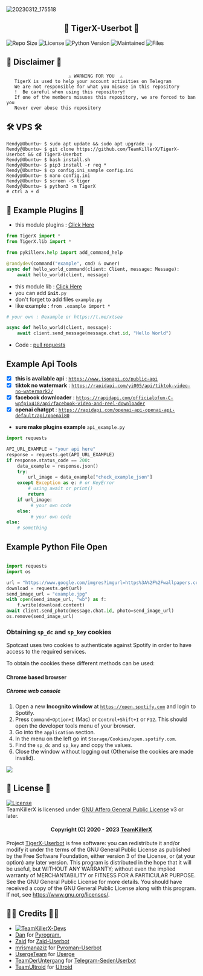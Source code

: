 ![20230312_175518](https://user-images.githubusercontent.com/90479255/224540113-fe730120-64e1-44d4-90ca-000c23cd3796.jpg)

<h2 align="center"> 🐯 TigerX-Userbot 🐯</h2> 

![Repo Size](https://img.shields.io/github/repo-size/TeamKillerX/TigerX-Userbot)
![License](https://img.shields.io/github/license/TeamKillerX/TigerX-Userbot)
![Python Version](https://img.shields.io/badge/python-3.x.x-aqua)
![Maintained](https://img.shields.io/badge/Maintained%20%3F-Yes-orange)
![Files](https://img.shields.io/github/directory-file-count/TeamkillerX/TigerX-Userbot?label=repo%20files)


## 📝 Disclaimer 📝
```
️                       ⚠️ WARNING FOR YOU ️ ️⚠️
   TigerX is used to help your account activities on Telegram
   We are not responsible for what you misuse in this repository
   !  Be careful when using this repository!
   If one of the members misuses this repository, we are forced to ban you
   Never ever abuse this repository
```

## 🛠️ VPS 🛠️
```console
Rendy@Ubuntu~ $ sudo apt update && sudo apt upgrade -y
Rendy@Ubuntu~ $ git clone https://github.com/TeamKillerX/TigerX-Userbot && cd TigerX-Userbot
Rendy@Ubuntu~ $ bash install.sh
Rendy@Ubuntu~ $ pip3 install -r req *
Rendy@Ubuntu~ $ cp config.ini_sample config.ini
Rendy@Ubuntu~ $ nano config.ini
Rendy@Ubuntu~ $ screen -S tiger
Rendy@Ubuntu~ $ python3 -m TigerX
# ctrl a + d 
```

## 💎 Example Plugins 💎
* this module plugins : [Click Here](https://github.com/TeamKillerX/TigerX-Userbot/tree/dev/TigerX/modules/plugins)

```python
from TigerX import *
from TigerX.lib import * 

from pykillerx.help import add_command_help 

@randydev(command("example", cmd) & owner)
async def hello_world_command(client: Client, message: Message):
    await hello_world(client, message)
```


* this module lib : [Click Here](https://github.com/TeamKillerX/TigerX-Userbot/tree/dev/TigerX/lib)
* you can add <code>__init__.py</code>
* don't forget to add files `example.py`
* like example : `from .example import *`

```python
# your own : @example or https://t.me/xtsea

async def hello_world(client, message):
    await client.send_message(message.chat.id, "Hello World")
```
* Code : [pull requests](https://github.com/TeamKillerX/TigerX-Userbot/pulls)

## Example Api Tools

* [x] <b>this is available api</b> : [`https://www.jsonapi.co/public-api`](https://www.jsonapi.co/public-api)
* [x] <b>tiktok no watermark</b> : [`https://rapidapi.com/yi005/api/tiktok-video-no-watermark2/`](https://rapidapi.com/yi005/api/tiktok-video-no-watermark2/)
* [x] <b>facebook downloader</b> : [`https://rapidapi.com/officialofun-C-wpfpix418/api/facebook-video-and-reel-downloader`](https://rapidapi.com/officialofun-C-wpfpix418/api/facebook-video-and-reel-downloader)
* [x] <b>openai chatgpt</b> : [`https://rapidapi.com/openai-api-openai-api-default/api/openai80`](https://rapidapi.com/openai-api-openai-api-default/api/openai80)

* <b>sure make plugins example</b> `api_example.py`
```python
import requests

API_URL_EXAMPLE = "your api here"
response = requests.get(API_URL_EXAMPLE)
if response.status_code == 200:
    data_example = response.json()
    try:
        url_image = data_example["check_example_json"]
    except Exception as e: # or KeyError
        # using await or print()
        return 
    if url_image:
         # your own code 
    else:
         # your own code 
else:
    # something 
```

## Example Python File Open
```python 

import requests
import os

url = "https://www.google.com/imgres?imgurl=https%3A%2F%2Fwallpapers.com%2Fimages%2Fhd%2Frandom-objects-alt-aesthetic-2zgd29x0bplv01u5.jpg&tbnid=1RO38bzjeP2n_M&vet=1&imgrefurl=https%3A%2F%2Fwallpapers.com%2Fwallpapers%2Frandom-objects-alt-aesthetic-2zgd29x0bplv01u5.html&docid=woUVzf9ut-iezM&w=1080&h=1920&hl=id&source=sh%2Fx%2Fim"
download = requests.get(url)
send_image_url = "example.jpg"
with open(send_image_url, "wb") as f:
    f.write(download.content)
await client.send_photo(message.chat.id, photo=send_image_url)
os.remove(send_image_url)
```

### Obtaining `sp_dc` and `sp_key` cookies

Spotcast uses two cookies to authenticate against Spotify in order to have access to the required services.

To obtain the cookies these different methods can be used:

#### Chrome based browser

##### Chrome web console

1. Open a new __Incognito window__ at [`https://open.spotify.com`](https://open.spotify.com) and login to Spotify.
2. Press `Command+Option+I` (Mac) or `Control+Shift+I` or `F12`. This should open the developer tools menu of your browser.
3. Go into the `application` section.
4. In the menu on the left go int `Storage/Cookies/open.spotify.com`.
5. Find the `sp_dc` and `sp_key` and copy the values.
6. Close the window without logging out (Otherwise the cookies are made invalid).

<img src="https://raw.githubusercontent.com/fondberg/spotcast/master/images/cookies_chrome_2.png"></img>

## 📜 License 📜

[![License](https://www.gnu.org/graphics/agplv3-155x51.png)](LICENSE)   
TeamKillerX is licensed under [GNU Affero General Public License](https://www.gnu.org/licenses/agpl-3.0.en.html) v3 or later.

<h4 align="center">Copyright (C) 2020 - 2023 <a href="https://github.com/TeamKillerX">TeamKillerX</a></h4>

Project [TigerX-Userbot](https://github.com/TeamKillerX/TigerX-Userbot) is free software: you can redistribute it and/or modify
it under the terms of the GNU General Public License as published by
the Free Software Foundation, either version 3 of the License, or
(at your option) any later version.
This program is distributed in the hope that it will be useful,
but WITHOUT ANY WARRANTY; without even the implied warranty of
MERCHANTABILITY or FITNESS FOR A PARTICULAR PURPOSE.  See the
GNU General Public License for more details.
You should have received a copy of the GNU General Public License
along with this program. If not, see <https://www.gnu.org/licenses/>.


## 🧑‍💻 Credits 🧑‍💻
* [![TeamKillerX-Devs](https://img.shields.io/static/v1?label=TeamkillerX&message=devs&color=critical)](https://t.me/xtsea)
* [Dan](https://github.com/pyrogram/) for [Pyrogram.](https://github.com/pyrogram/pyrogram)
* [Zaid](https://github.com/ITZ-ZAID/) for [Zaid-Userbot](https://github.com/ITZ-ZAID/ZAID-USERBOT)
* [mrismanaziz](https://github.com/mrismanaziz/) for [Pyroman-Userbot](https://github.com/mrismanaziz/PyroMan-Userbot)
* [UsergeTeam](https://github.com/UsergeTeam/) for [Userge](https://github.com/UsergeTeam/Userge)
* [TeamDerUntergang](https://github.com/TeamDerUntergang/) for [Telegram-SedenUserbot](https://github.com/TeamDerUntergang/Telegram-SedenUserBot)
* [TeamUltroid](https://github.com/TeamUltroid/) for [Ultroid](https://github.com/TeamUltroid/Ultroid)
